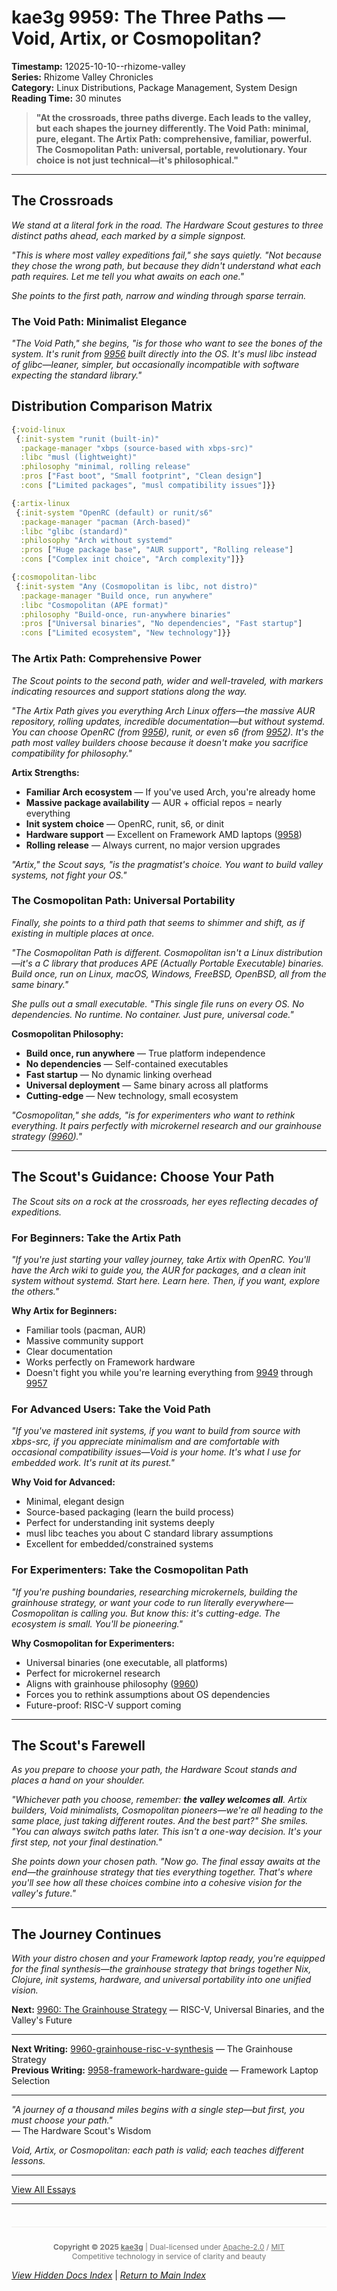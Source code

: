 # kae3g 9959: The Three Paths — Void, Artix, or Cosmopolitan?

**Timestamp:** 12025-10-10--rhizome-valley  
**Series:** Rhizome Valley Chronicles  
**Category:** Linux Distributions, Package Management, System Design  
**Reading Time:** 30 minutes

> **"At the crossroads, three paths diverge. Each leads to the valley, but each shapes the journey differently. The Void Path: minimal, pure, elegant. The Artix Path: comprehensive, familiar, powerful. The Cosmopolitan Path: universal, portable, revolutionary. Your choice is not just technical—it's philosophical."**

---

## The Crossroads

*We stand at a literal fork in the road. The Hardware Scout gestures to three distinct paths ahead, each marked by a simple signpost.*

*"This is where most valley expeditions fail," she says quietly. "Not because they chose the wrong path, but because they didn't understand what each path requires. Let me tell you what awaits on each one."*

*She points to the first path, narrow and winding through sparse terrain.*

### The Void Path: Minimalist Elegance

*"The Void Path," she begins, "is for those who want to see the bones of the system. It's runit from [9956](9956-openrc-runit-mastery) built directly into the OS. It's musl libc instead of glibc—leaner, simpler, but occasionally incompatible with software expecting the standard library."*

## Distribution Comparison Matrix

```clojure
{:void-linux
 {:init-system "runit (built-in)"
  :package-manager "xbps (source-based with xbps-src)"
  :libc "musl (lightweight)"
  :philosophy "minimal, rolling release"
  :pros ["Fast boot", "Small footprint", "Clean design"]
  :cons ["Limited packages", "musl compatibility issues"]}}

{:artix-linux  
 {:init-system "OpenRC (default) or runit/s6"
  :package-manager "pacman (Arch-based)"
  :libc "glibc (standard)"
  :philosophy "Arch without systemd"
  :pros ["Huge package base", "AUR support", "Rolling release"]
  :cons ["Complex init choice", "Arch complexity"]}}

{:cosmopolitan-libc
 {:init-system "Any (Cosmopolitan is libc, not distro)"
  :package-manager "Build once, run anywhere"
  :libc "Cosmopolitan (APE format)"
  :philosophy "Build-once, run-anywhere binaries"
  :pros ["Universal binaries", "No dependencies", "Fast startup"]
  :cons ["Limited ecosystem", "New technology"]}}
```

### The Artix Path: Comprehensive Power

*The Scout points to the second path, wider and well-traveled, with markers indicating resources and support stations along the way.*

*"The Artix Path gives you everything Arch Linux offers—the massive AUR repository, rolling updates, incredible documentation—but without systemd. You can choose OpenRC (from [9956](9956-openrc-runit-mastery)), runit, or even s6 (from [9952](9952-sixos-introduction)). It's the path most valley builders choose because it doesn't make you sacrifice compatibility for philosophy."*

**Artix Strengths:**
- **Familiar Arch ecosystem** — If you've used Arch, you're already home
- **Massive package availability** — AUR + official repos = nearly everything
- **Init system choice** — OpenRC, runit, s6, or dinit
- **Hardware support** — Excellent on Framework AMD laptops ([9958](9958-framework-hardware-guide))
- **Rolling release** — Always current, no major version upgrades

*"Artix," the Scout says, "is the pragmatist's choice. You want to build valley systems, not fight your OS."*

### The Cosmopolitan Path: Universal Portability

*Finally, she points to a third path that seems to shimmer and shift, as if existing in multiple places at once.*

*"The Cosmopolitan Path is different. Cosmopolitan isn't a Linux distribution—it's a C library that produces APE (Actually Portable Executable) binaries. Build once, run on Linux, macOS, Windows, FreeBSD, OpenBSD, all from the same binary."*

*She pulls out a small executable. "This single file runs on every OS. No dependencies. No runtime. No container. Just pure, universal code."*

**Cosmopolitan Philosophy:**
- **Build once, run anywhere** — True platform independence
- **No dependencies** — Self-contained executables
- **Fast startup** — No dynamic linking overhead
- **Universal deployment** — Same binary across all platforms
- **Cutting-edge** — New technology, small ecosystem

*"Cosmopolitan," she adds, "is for experimenters who want to rethink everything. It pairs perfectly with microkernel research and our grainhouse strategy ([9960](9960-grainhouse-risc-v-synthesis))."*

---

## The Scout's Guidance: Choose Your Path

*The Scout sits on a rock at the crossroads, her eyes reflecting decades of expeditions.*

### **For Beginners: Take the Artix Path**

*"If you're just starting your valley journey, take Artix with OpenRC. You'll have the Arch wiki to guide you, the AUR for packages, and a clean init system without systemd. Start here. Learn here. Then, if you want, explore the others."*

**Why Artix for Beginners:**
- Familiar tools (pacman, AUR)
- Massive community support
- Clear documentation
- Works perfectly on Framework hardware
- Doesn't fight you while you're learning everything from [9949](9949-intro-clojure-nix-ecosystem) through [9957](9957-rust-supervision-frameworks)

### **For Advanced Users: Take the Void Path**

*"If you've mastered init systems, if you want to build from source with xbps-src, if you appreciate minimalism and are comfortable with occasional compatibility issues—Void is your home. It's what I use for embedded work. It's runit at its purest."*

**Why Void for Advanced:**
- Minimal, elegant design
- Source-based packaging (learn the build process)
- Perfect for understanding init systems deeply
- musl libc teaches you about C standard library assumptions
- Excellent for embedded/constrained systems

### **For Experimenters: Take the Cosmopolitan Path**

*"If you're pushing boundaries, researching microkernels, building the grainhouse strategy, or want your code to run literally everywhere—Cosmopolitan is calling you. But know this: it's cutting-edge. The ecosystem is small. You'll be pioneering."*

**Why Cosmopolitan for Experimenters:**
- Universal binaries (one executable, all platforms)
- Perfect for microkernel research
- Aligns with grainhouse philosophy ([9960](9960-grainhouse-risc-v-synthesis))
- Forces you to rethink assumptions about OS dependencies
- Future-proof: RISC-V support coming

---

## The Scout's Farewell

*As you prepare to choose your path, the Hardware Scout stands and places a hand on your shoulder.*

*"Whichever path you choose, remember: **the valley welcomes all**. Artix builders, Void minimalists, Cosmopolitan pioneers—we're all heading to the same place, just taking different routes. And the best part?" She smiles. "You can always switch paths later. This isn't a one-way decision. It's your first step, not your final destination."*

*She points down your chosen path. "Now go. The final essay awaits at the end—the grainhouse strategy that ties everything together. That's where you'll see how all these choices combine into a cohesive vision for the valley's future."*

---

## The Journey Continues

*With your distro chosen and your Framework laptop ready, you're equipped for the final synthesis—the grainhouse strategy that brings together Nix, Clojure, init systems, hardware, and universal portability into one unified vision.*

**Next:** [9960: The Grainhouse Strategy](9960-grainhouse-risc-v-synthesis) — RISC-V, Universal Binaries, and the Valley's Future

---

**Next Writing:** [9960-grainhouse-risc-v-synthesis](9960-grainhouse-risc-v-synthesis) — The Grainhouse Strategy  
**Previous Writing:** [9958-framework-hardware-guide](9958-framework-hardware-guide) — Framework Laptop Selection

---

*"A journey of a thousand miles begins with a single step—but first, you must choose your path."*  
— The Hardware Scout's Wisdom

*Void, Artix, or Cosmopolitan: each path is valid; each teaches different lessons.*

---

[View All Essays](/12025-10/)


---

<div style="text-align: center; opacity: 0.6; font-size: 0.85em; margin-top: 3em; padding-top: 1em; border-top: 1px solid rgba(139, 116, 94, 0.2);">

**Copyright © 2025 [kae3g](https://codeberg.org/kae3g/12025-10/)** | Dual-licensed under [Apache-2.0](https://www.apache.org/licenses/LICENSE-2.0) / [MIT](https://opensource.org/licenses/MIT)  
Competitive technology in service of clarity and beauty

</div>


*[View Hidden Docs Index](/12025-10/hidden-docs-index.html)* | *[Return to Main Index](/12025-10/)*